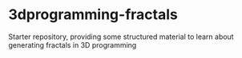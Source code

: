 # 3dprogramming-fractals
Starter repository, providing some structured material to learn about generating fractals in 3D programming
